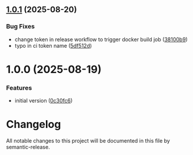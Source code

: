 ## [1.0.1](https://github.com/dhommen/JWKsmith/compare/v1.0.0...v1.0.1) (2025-08-20)


### Bug Fixes

* change token in release workflow to trigger docker build job ([38100b9](https://github.com/dhommen/JWKsmith/commit/38100b9141dc87b24bcce61154abf7f3aee58607))
* typo in ci token name ([5df512d](https://github.com/dhommen/JWKsmith/commit/5df512d5f0b262bdad58b62c75621b585d2c8c78))

# 1.0.0 (2025-08-19)


### Features

* initial version ([0c30fc6](https://github.com/dhommen/JWKsmith/commit/0c30fc6781454c9cf89378f077272562d4c67ff6))

# Changelog

All notable changes to this project will be documented in this file by semantic-release.
